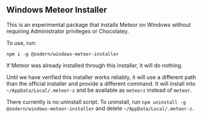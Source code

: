 ## Windows Meteor Installer

This is an experimental package that installs Meteor on Windows without requiring Administrator privileges or Chocolatey.

To use, run:
```
npm i -g @zodern/windows-meteor-installer
```

If Meteor was already installed through this installer, it will do nothing.

Until we have verified this installer works reliably, it will use a different path than the official installer and provide a different command. It will install into `~/AppData/Local/.meteor-z` and be available as `meteorz` instead of `meteor`.

There currently is no uninstall script. To uninstall, run `npm uninstall -g @zodern/windows-meteor-installer` and delete `~/AppData/Local/.meteor-z`.

